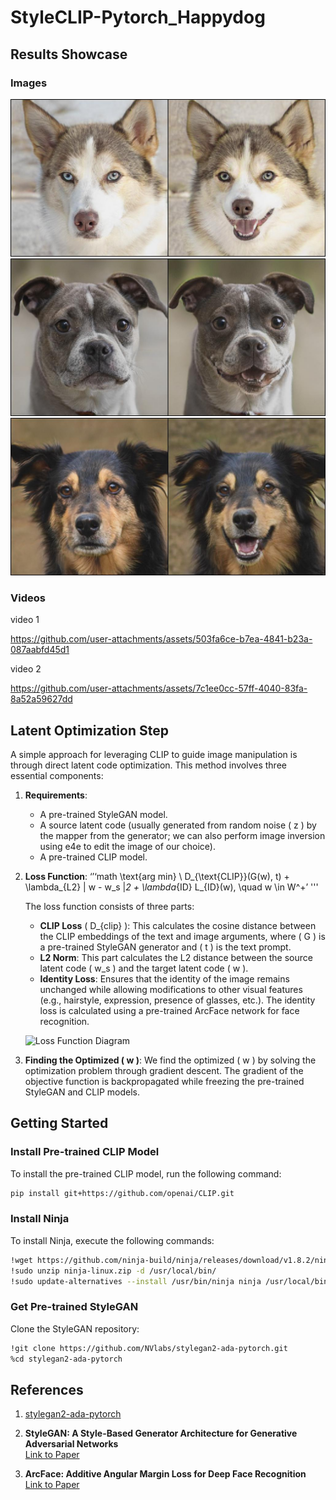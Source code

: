 # StyleCLIP-Pytorch_Happydog

## Results Showcase
### Images
![Happy Dog Image 1](final_photo/final_result.jpg)
![Happy Dog Image 2](final_photo/final_result2.jpg)
![Happy Dog Image 3](final_photo/final_result3.jpg)

### Videos
video 1

https://github.com/user-attachments/assets/503fa6ce-b7ea-4841-b23a-087aabfd45d1

video 2

https://github.com/user-attachments/assets/7c1ee0cc-57ff-4040-83fa-8a52a59627dd

## Latent Optimization Step

A simple approach for leveraging CLIP to guide image manipulation is through direct latent code optimization. This method involves three essential components:

1. **Requirements**:
   - A pre-trained StyleGAN model.
   - A source latent code (usually generated from random noise \( z \) by the mapper from the generator; we can also perform image inversion using e4e to edit the image of our choice).
   - A pre-trained CLIP model.

2. **Loss Function**:
‘’‘math
\text{arg min} \ D_{\text{CLIP}}(G(w), t) + \lambda_{L2} \| w - w_s \|_2 + \lambda_{ID} L_{ID}(w), 
\quad w \in W^+’
'''

   The loss function consists of three parts:
   - **CLIP Loss** \( D_{clip} \): This calculates the cosine distance between the CLIP embeddings of the text and image arguments, where \( G \) is a pre-trained StyleGAN generator and \( t \) is the text prompt.
   - **L2 Norm**: This part calculates the L2 distance between the source latent code \( w_s \) and the target latent code \( w \).
   - **Identity Loss**: Ensures that the identity of the image remains unchanged while allowing modifications to other visual features (e.g., hairstyle, expression, presence of glasses, etc.). The identity loss is calculated using a pre-trained ArcFace network for face recognition.

   ![Loss Function Diagram](path/to/loss_function_diagram.jpg)

4. **Finding the Optimized \( w \)**:
   We find the optimized \( w \) by solving the optimization problem through gradient descent. The gradient of the objective function is backpropagated while freezing the pre-trained StyleGAN and CLIP models.

## Getting Started

### Install Pre-trained CLIP Model
To install the pre-trained CLIP model, run the following command:

```bash
pip install git+https://github.com/openai/CLIP.git
```
### Install Ninja
To install Ninja, execute the following commands:
```bash
!wget https://github.com/ninja-build/ninja/releases/download/v1.8.2/ninja-linux.zip
!sudo unzip ninja-linux.zip -d /usr/local/bin/
!sudo update-alternatives --install /usr/bin/ninja ninja /usr/local/bin/ninja 1 --force
```
### Get Pre-trained StyleGAN
Clone the StyleGAN repository:
```bash
!git clone https://github.com/NVlabs/stylegan2-ada-pytorch.git
%cd stylegan2-ada-pytorch
```

## References

1. [stylegan2-ada-pytorch]([https://github.com/username/another-repo](https://github.com/NVlabs/stylegan2-ada-pytorch))

3. **StyleGAN: A Style-Based Generator Architecture for Generative Adversarial Networks**  
   [Link to Paper](https://arxiv.org/abs/1812.04948)

4. **ArcFace: Additive Angular Margin Loss for Deep Face Recognition**  
   [Link to Paper](https://arxiv.org/abs/1801.07698)
